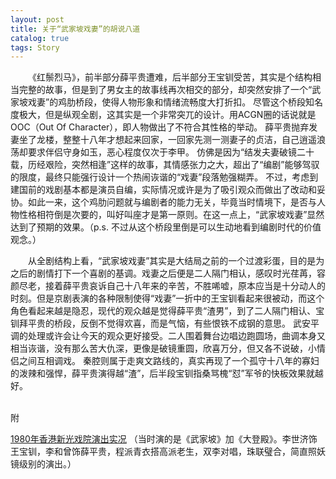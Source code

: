 ```yaml
---
layout: post
title: 关于“武家坡戏妻”的胡说八道
catalog: true  
tags: Story
---
```



&emsp;&emsp;《红鬃烈马》，前半部分薛平贵遭难，后半部分王宝钏受苦，其实是个结构相当完整的故事，但是到了男女主的故事线再次相交的部分，却突然安排了一个“武家坡戏妻”的鸡肋桥段，使得人物形象和情绪流畅度大打折扣。
尽管这个桥段知名度极大，但是纵观全剧，这其实是一个非常突兀的设计。用ACGN圈的话说就是OOC（Out Of Character），即人物做出了不符合其性格的举动。
薛平贵抛弃发妻坐了龙楼，整整十八年才想起来回家，一回家先测一测妻子的贞洁，自己逍遥浪荡却要求伴侣守身如玉，恶心程度仅次于李甲。
仿佛是因为“结发夫妻破镜二十载，历经艰险，突然相逢”这样的故事，其情感张力之大，超出了“编剧”能够驾驭的限度，最终只能强行设计一个热闹诙谐的“戏妻”段落勉强糊弄。
不过，考虑到建国前的戏剧基本都是演员自编，实际情况或许是为了吸引观众而做出了改动和妥协。如此一来，这个鸡肋问题就与编剧者的能力无关，毕竟当时情境下，是否与人物性格相符倒是次要的，叫好叫座才是第一原则。在这一点上，“武家坡戏妻”显然达到了预期的效果。（p.s. 不过从这个桥段里倒是可以生动地看到编剧时代的价值观念。）

&emsp;&emsp;从全剧结构上看，“武家坡戏妻”其实是大结局之前的一个过渡彩蛋，目的是为之后的剧情打下一个喜剧的基调。戏妻之后便是二人隔门相认，感叹时光荏苒，容颜尽老，接着薛平贵哀诉自己十八年来的辛苦，不胜唏嘘，原本应当是十分动人的时刻。但是京剧表演的各种限制使得“戏妻”一折中的王宝钏看起来很被动，而这个角色看起来越是隐忍，现代的观众越是觉得薛平贵“渣男”，到了二人隔门相认、宝钏拜平贵的桥段，反倒不觉得欢喜，而是气恼，有些恨铁不成钢的意思。
武安平调的处理或许会让今天的观众更好接受。二人围着舞台边唱边跑圆场，曲调本身又相当诙谐，没有那么苦大仇深，更像是破镜重圆，欣喜万分，但又各不说破，小情侣之间互相调戏。
秦腔则属于走爽文路线的，真实再现了一个孤守十八年的寡妇的泼辣和强悍，薛平贵演得越“渣”，后半段宝钏指桑骂槐“怼”军爷的快板效果就越好。


<br/>
附

[1980年香港新光戏院演出实况](https://www.bilibili.com/video/BV1ht411a7g9)
（当时演的是《武家坡》加《大登殿》。李世济饰王宝钏，李和曾饰薛平贵，程派青衣搭高派老生，双李对唱，珠联璧合，简直照妖镜级别的演出。）
